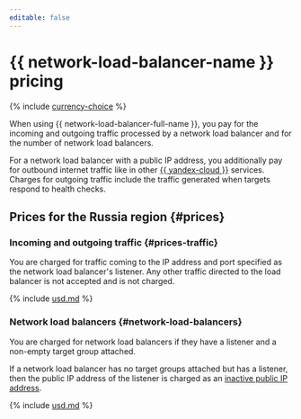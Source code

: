 ```yaml
---
editable: false
---
```

# {{ network-load-balancer-name }} pricing

{% include [currency-choice](../_includes/pricing/currency-choice.md) %}

When using {{ network-load-balancer-full-name }}, you pay for the incoming and outgoing traffic processed by a network load balancer and for the number of network load balancers.

For a network load balancer with a public IP address, you additionally pay for outbound internet traffic like in other [{{ yandex-cloud }}](../vpc/pricing.md#prices-traffic) services. Charges for outgoing traffic include the traffic generated when targets respond to health checks.


## Prices for the Russia region {#prices}





### Incoming and outgoing traffic {#prices-traffic}

You are charged for traffic coming to the IP address and port specified as the network load balancer's listener. Any other traffic directed to the load balancer is not accepted and is not charged.




{% include [usd.md](../_pricing/network-load-balancer/usd-traffic.md) %}


### Network load balancers {#network-load-balancers}

You are charged for network load balancers if they have a listener and a non-empty target group attached.

If a network load balancer has no target groups attached but has a listener, then the public IP address of the listener is charged as an [inactive public IP address](../vpc/pricing.md#prices-public-ip).




{% include [usd.md](../_pricing/network-load-balancer/usd-balancer.md) %}
